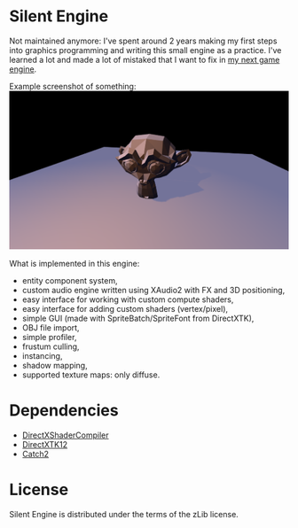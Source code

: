 # Silent Engine

Not maintained anymore: I've spent around 2 years making my first steps into graphics programming and writing this small engine as a practice. I've learned a lot and made a lot of mistaked that I want to fix in [my next game engine](https://github.com/Flone-dnb/nameless-engine).

Example screenshot of something:
![](screenshot.png?raw=true)

What is implemented in this engine:
- entity component system,
- custom audio engine written using XAudio2 with FX and 3D positioning,
- easy interface for working with custom compute shaders,
- easy interface for adding custom shaders (vertex/pixel),
- simple GUI (made with SpriteBatch/SpriteFont from DirectXTK),
- OBJ file import,
- simple profiler,
- frustum culling,
- instancing,
- shadow mapping,
- supported texture maps: only diffuse.

# Dependencies

- [DirectXShaderCompiler](https://github.com/microsoft/DirectXShaderCompiler)
- [DirectXTK12](https://github.com/microsoft/DirectXTK12)
- [Catch2](https://github.com/catchorg/Catch2)

# License

Silent Engine is distributed under the terms of the zLib license.